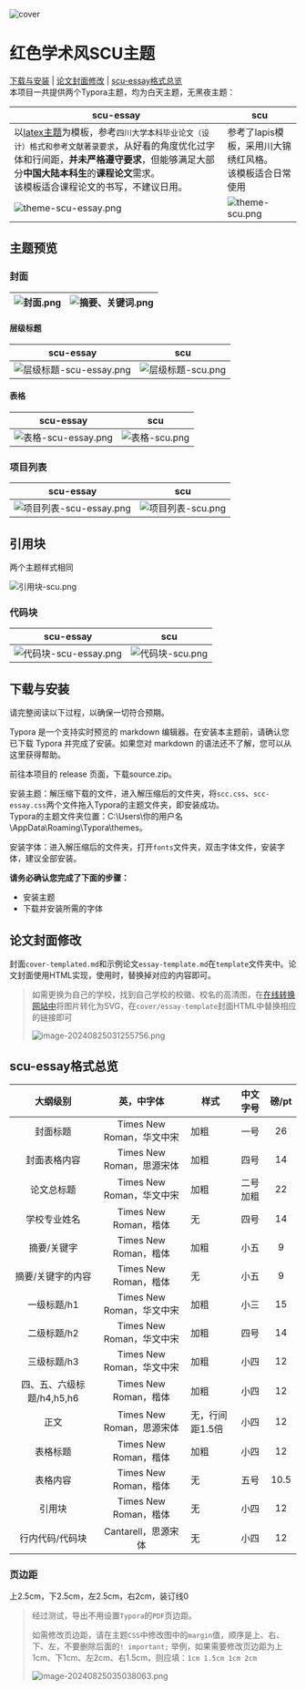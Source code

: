![cover](https://github.com/Sophomoresty/typora-scu-eassy-theme/blob/master/img/cover.png?raw=true)
# 红色学术风SCU主题

[下载与安装](#下载与安装) | [论文封面修改](#论文封面修改) | [scu-essay格式总览](#scu-essay格式总览) <br/>
本项目一共提供两个Typora主题，均为白天主题，无黑夜主题：


| scu-essay                                              | scu                                                     |
| ------------------------------------------------------------ | ------------------------------------------------------------ |
| 以[latex主题](https://github.com/Keldos-Li/typora-latex-theme)为模板，参考`四川大学本科毕业论文（设计）格式和参考文献著录要求`，从好看的角度优化过字体和行间距，**并未严格遵守要求**，但能够满足大部分**中国大陆本科生**的**课程论文**需求。<br/>该模板适合课程论文的书写，不建议日用。 | 参考了lapis模板，采用川大锦绣红风格。<br />该模板适合日常使用 |
| ![theme-scu-essay.png](https://github.com/Sophomoresty/typora-scu-eassy-theme/blob/master/img/theme-scu-essay.png?raw=true) | ![theme-scu.png](https://github.com/Sophomoresty/typora-scu-eassy-theme/blob/master/img/theme-scu.png?raw=true) |



## 主题预览

### 封面

| ![封面.png](https://github.com/Sophomoresty/typora-scu-eassy-theme/blob/master/img/%E5%B0%81%E9%9D%A2.png?raw=true) | ![摘要、关键词.png](https://github.com/Sophomoresty/typora-scu-eassy-theme/blob/master/img/%E6%91%98%E8%A6%81%E3%80%81%E5%85%B3%E9%94%AE%E8%AF%8D.png?raw=true) |
| ------------------------------------------------------------ | ------------------------------------------------------------ |

#### 层级标题

|                          scu-essay                           |                             scu                              |
| :----------------------------------------------------------: | :----------------------------------------------------------: |
| ![层级标题-scu-essay.png](https://github.com/Sophomoresty/typora-scu-eassy-theme/blob/master/img/%E5%B1%82%E7%BA%A7%E6%A0%87%E9%A2%98-scu-essay.png?raw=true) | ![层级标题-scu.png](https://github.com/Sophomoresty/typora-scu-eassy-theme/blob/master/img/%E5%B1%82%E7%BA%A7%E6%A0%87%E9%A2%98-scu.png?raw=true) |

#### 表格

|                          scu-essay                           |                             scu                              |
| :----------------------------------------------------------: | :----------------------------------------------------------: |
| ![表格-scu-essay.png](https://github.com/Sophomoresty/typora-scu-eassy-theme/blob/master/img/%E8%A1%A8%E6%A0%BC-scu-essay.png?raw=true) | ![表格-scu.png](https://github.com/Sophomoresty/typora-scu-eassy-theme/blob/master/img/%E8%A1%A8%E6%A0%BC-scu.png?raw=true) |

### 项目列表

| scu-essay                                                    | scu                                                          |
| ------------------------------------------------------------ | ------------------------------------------------------------ |
| ![项目列表-scu-essay.png](https://github.com/Sophomoresty/typora-scu-eassy-theme/blob/master/img/%E9%A1%B9%E7%9B%AE%E5%88%97%E8%A1%A8-scu-essay.png?raw=true) | ![项目列表-scu.png](https://github.com/Sophomoresty/typora-scu-eassy-theme/blob/master/img/%E9%A1%B9%E7%9B%AE%E5%88%97%E8%A1%A8-scu.png?raw=true) |

## 引用块

两个主题样式相同

![引用块-scu.png](https://github.com/Sophomoresty/typora-scu-eassy-theme/blob/master/img/%E5%BC%95%E7%94%A8%E5%9D%97-scu.png?raw=true)

### 代码块

| scu-essay                                                    | scu                                                          |
| ------------------------------------------------------------ | ------------------------------------------------------------ |
| ![代码块-scu-essay.png](https://github.com/Sophomoresty/typora-scu-eassy-theme/blob/master/img/%E4%BB%A3%E7%A0%81%E5%9D%97-scu-essay.png?raw=true) | ![代码块-scu.png](https://github.com/Sophomoresty/typora-scu-eassy-theme/blob/master/img/%E4%BB%A3%E7%A0%81%E5%9D%97-scu.png?raw=true) |



## 下载与安装
请完整阅读以下过程，以确保一切符合预期。

Typora 是一个支持实时预览的 markdown 编辑器。在安装本主题前，请确认您已下载 Typora 并完成了安装。如果您对 markdown 的语法还不了解，您可以从这里获得帮助。

前往本项目的 release 页面，下载source.zip。

安装主题：解压缩下载的文件，进入解压缩后的文件夹，将`scc.css`、`scc-essay.css`两个文件拖入Typora的主题文件夹，即安装成功。<br>
Typora的主题文件夹位置：C:\Users\你的用户名\AppData\Roaming\Typora\themes。

安装字体：进入解压缩后的文件夹，打开`fonts`文件夹，双击字体文件，安装字体，建议全部安装。


**请务必确认您完成了下面的步骤：**
- 安装主题
- 下载并安装所需的字体

## 论文封面修改

封面`cover-templated.md`和示例论文`essay-template.md`在`template`文件夹中。论文封面使用HTML实现，使用时，替换掉对应的内容即可。

> 如需更换为自己的学校，找到自己学校的校徽、校名的高清图，在[在线转换网站中](https://products.aspose.app/imaging/zh-hans/conversion)将图片转化为SVG，在`cover/essay-template`封面HTML中替换相应的链接即可
>
>![image-20240825031255756.png](https://github.com/Sophomoresty/typora-scu-eassy-theme/blob/master/template/assets/image-20240825031255756.png?raw=true)

## scu-essay格式总览

|         大纲级别          |        英，中字体         | 样式            | 中文字号  | 磅/pt |
| :-----------------------: | :-----------------------: | --------------- | :-------: | :---: |
|         封面标题          | Times New Roman，华文中宋 | 加粗            |   一号    |  26   |
|       封面表格内容        | Times New Roman，思源宋体 | 加粗            |   四号    |  14   |
|        论文总标题         | Times New Roman，华文中宋 | 加粗            | 二号 加粗 |  22   |
|       学校专业姓名        |   Times New Roman，楷体   | 无              |   四号    |  14   |
|        摘要/关键字        |   Times New Roman，楷体   | 加粗            |   小五    |   9   |
|     摘要/关键字的内容     |   Times New Roman，楷体   | 无              |   小五    |   9   |
|        一级标题/h1        | Times New Roman，华文中宋 | 加粗            |   小三    |  15   |
|        二级标题/h2        | Times New Roman，华文中宋 | 加粗            |   四号    |  14   |
|        三级标题/h3        | Times New Roman，华文中宋 | 加粗            |   小四    |  12   |
| 四、五、六级标题/h4,h5,h6 |   Times New Roman，楷体   | 加粗            |   小四    |  12   |
|           正文            | Times New Roman，思源宋体 | 无，行间距1.5倍 |   小四    |  12   |
|         表格标题          |   Times New Roman，楷体   | 加粗            |   小四    |  12   |
|         表格内容          |   Times New Roman，楷体   | 无              |   五号    | 10.5  |
|          引用块           |   Times New Roman，楷体   | 无              |   小四    |  12   |
|      行内代码/代码块      |    Cantarell，思源宋体    | 无              |   小四    |  12   |

### 页边距

上2.5cm，下2.5cm，左2.5cm，右2cm，装订线0

>经过测试，导出不用设置`Typora`的`PDF`页边距。
>
>如需修改页边距，请在主题`CSS`中修改图中的`margin`值，顺序是上、右、下、左，不要删除后面的`! important;`
>举例，如果需要修改页边距为上1cm、下1cm、左2cm、右1.5cm，则应填：`1cm 1.5cm 1cm 2cm`
>
>![image-20240825035038063.png](https://github.com/Sophomoresty/typora-scu-eassy-theme/blob/master/template/assets/image-20240825035038063.png?raw=true)
>




